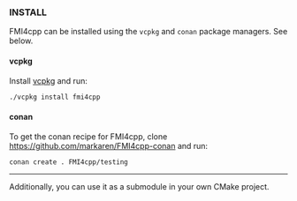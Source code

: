 
### INSTALL

FMI4cpp can be installed using the `vcpkg` and `conan` package managers. See below. 


#### vcpkg 

Install [vcpkg](https://github.com/Microsoft/vcpkg) and run:

```bash
./vcpkg install fmi4cpp
``` 

#### conan

To get the conan recipe for FMI4cpp, clone https://github.com/markaren/FMI4cpp-conan and run:

```bash
conan create . FMI4cpp/testing
```

----

Additionally, you can use it as a submodule in your own CMake project.